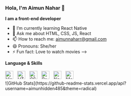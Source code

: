 ### Hola, I'm Aimun Nahar 👋

**I am a front-end developer** 




- 🌱 I’m currently learning React Native
- 💬 Ask me about HTML, CSS, JS, React 
- 📫 How to reach me: aimunnaharr@gmail.com
- 😄 Pronouns: She/her
- ⚡ Fun fact: Love to watch movies
-->





**Language & Skills** <br/>
<br/>
<img align="left" alt="Visual Studio Code" width="26px" src="https://cdn.jsdelivr.net/gh/devicons/devicon/icons/vscode/vscode-original.svg" style="padding-right:10px;" />
<img align="left" alt="HTML5" width="26px" src="https://cdn.jsdelivr.net/gh/devicons/devicon/icons/html5/html5-original.svg" style="padding-right:10px;" />
<img align="left" alt="CSS3" width="26px" src="https://cdn.jsdelivr.net/gh/devicons/devicon/icons/css3/css3-original.svg" style="padding-right:10px;" />
<img align="left" alt="React" width="26px" src="https://cdn.jsdelivr.net/gh/devicons/devicon/icons/react/react-original.svg" style="padding-right:10px;" />
<img align="left" alt="Node.js" width="26px" src="https://cdn.jsdelivr.net/gh/devicons/devicon/icons/nodejs/nodejs-original.svg" style="padding-right:10px;" />
<img align="left" alt="MongoDB" width="26px" src="https://cdn.jsdelivr.net/gh/devicons/devicon/icons/mongodb/mongodb-original.svg" style="padding-right:10px;" />

<br/>
![GitHub Stats](https://github-readme-stats.vercel.app/api?username=aimunhidden485&theme=radical)
